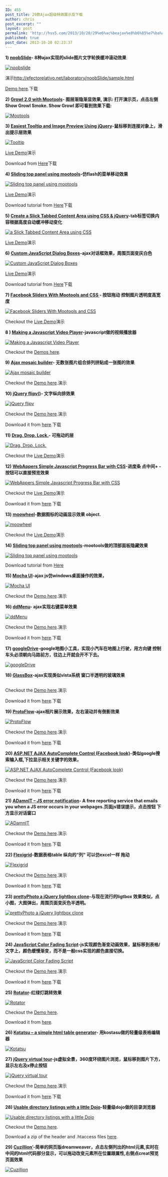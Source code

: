 ```yaml
---
ID: 455
post_title: 29款Ajax超级特效展示及下载
author: chris
post_excerpt: ""
layout: post
permalink: 'http://hss5.com/2013/10/20/29%e6%ac%beajax%e8%b6%85%e7%ba%a7%e7%89%b9%e6%95%88%e5%b1%95%e7%a4%ba%e5%8f%8a%e4%b8%8b%e8%bd%bd/'
published: true
post_date: 2013-10-20 02:23:37
---
```

<p><strong>1) </strong><a href="http://efectorelativo.net/laboratory/noobSlide/sample.html"><strong>noobSlide</strong></a><strong>- 8种ajax实现的slide图片文字轮换缓冲滚动效果 </strong> <p><a href="http://efectorelativo.net/laboratory/noobSlide/sample.html"><img alt="noobslide" src="http://www.okajax.com/uploads/allimg/120424/20233B547-0.jpg"></a> <p>演示<a href="http://efectorelativo.net/laboratory/noobSlide/sample.html">http://efectorelativo.net/laboratory/noobSlide/sample.html</a> <p><a href="http://efectorelativo.net/laboratory/noobSlide/sample.html">Demo here</a>.下载 <p><strong>2) </strong><a href="http://icebeat.bitacoras.com/mootools/growl/"><strong>Growl 2.0 with Mootools</strong></a><strong>- 图层渐隐渐显效果, 演示: 打开演示页，点击左侧Show Growl Smoke. Show Growl 即可看到效果下载: </strong> <p><a href="http://icebeat.bitacoras.com/mootools/growl/"><img alt="Mootools" src="http://www.okajax.com/uploads/allimg/120424/20233C2X-1.jpg"></a> <p><strong>3) </strong><a href="http://cssglobe.com/post/1695/easiest-tooltip-and-image-preview-using-jquery"><strong>Easiest Tooltip and Image Preview Using jQuery</strong></a><strong>-鼠标移到连接对象上，滑出提示层效果 </strong> <p><a href="http://cssglobe.com/lab/tooltip/03/"><img alt="Tooltip" src="http://www.okajax.com/uploads/allimg/120424/20233A111-2.jpg"></a> <p><a href="http://cssglobe.com/lab/tooltip/03/">Live Demo</a>演示 <p>Download from <a href="http://cssglobe.com/lab/tooltip/tooltip.zip">Here</a>下载 <p><strong>4) </strong><a href="http://nettuts.com/html-css-techniques/how-to-create-a-mootools-homepage-inspired-navigation-effect-using-jquery/"><strong>Sliding top panel using mootools</strong></a><strong>-仿flash的菜单移动效果</strong> <p><a href="http://nettuts.s3.amazonaws.com/004_Moo/tutorial/demo/demo.html"><img alt="Sliding top panel using mootools" src="http://www.okajax.com/uploads/allimg/120424/20233A1D-3.jpg"></a> <p><a href="http://nettuts.s3.amazonaws.com/004_Moo/tutorial/demo/demo.html">Live Demo</a>演示 <p>Download tutorial from <a href="http://nettuts.s3.amazonaws.com/004_Moo/tutorial/demo/Download.zip">Here</a>下载 <p><strong>5) </strong><a href="http://nettuts.com/html-css-techniques/how-to-create-a-slick-tabbed-content-area/"><strong>Create a Slick Tabbed Content Area using CSS &amp; jQuery</strong></a><strong>-tab标签切换内容根据高度自动缓冲移动变化</strong> <p><a href="http://nettuts.s3.amazonaws.com/001_Tabbed/site/jQuery.html"><img alt="a Slick Tabbed Content Area using CSS" src="http://www.okajax.com/uploads/allimg/120424/2023362S7-4.jpg"></a> <p><a href="http://nettuts.s3.amazonaws.com/001_Tabbed/site/jQuery.html">Live Demo</a>演示 <p><strong>6) </strong><a href="http://www.leigeber.com/2008/04/custom-%20-dialog-boxes/"><strong>Custom JavaScript Dialog Boxes</strong></a><strong>-ajax对话框效果，周围页面变灰白色</strong> <p><a href="http://sandbox.leigeber.com/dialog/dialog_box.html"><img alt="Custom JavaScript Dialog Boxes" src="http://www.okajax.com/uploads/allimg/120424/2023364014-5.jpg"></a> <p><a href="http://sandbox.leigeber.com/dialog/dialog_box.html">Live Demo</a>演示 <p>Download tutorial from <a href="http://www.leigeber.com/wp-content/uploads/2008/04/dialog.zip">Here</a>下载 <p><strong>7) </strong><a href="http://davidwalsh.name/facebook-sliders-mootools"><strong>Facebook Sliders With Mootools and CSS </strong></a><strong>- 按钮拖动 控制图片透明度高宽度</strong> <p><a href="http://davidwalsh.name/dw-content/sliders.php"><img alt="Facebook Sliders With Mootools and CSS " src="http://www.okajax.com/uploads/allimg/120424/20233A031-6.jpg"></a> <p>Checkout the <a href="http://davidwalsh.name/dw-content/sliders.php">Live Demo</a>演示 <p><strong>8 ) </strong><a href="http://blog.nihilogic.dk/2008/04/making-%20-video-player.html"><strong>Making a Javascript Video Player</strong></a><strong>-javascript做的视频播放器</strong> <p><a href="http://www.nihilogic.dk/labs/jsvideo/test1.php"><img alt="Making a Javascript Video Player" src="http://www.okajax.com/uploads/allimg/120424/20233C200-7.jpg"></a> <p>Checkout the <a href="http://www.nihilogic.dk/labs/jsvideo/test2.php">Demos here</a>. <p><strong>9) </strong><a href="http://nagoon97.wordpress.com/2008/04/09/ajax-mosaic-builder/"><strong>Ajax mosaic builder</strong></a><strong>- 无数张图片组合排列拼贴成一张图的效果</strong> <p><a href="http://nagoon97.com/reading-binary-files-using-ajax/"><img alt="Ajax mosaic builder" src="http://www.okajax.com/uploads/allimg/120424/2023361409-8.jpg"></a> <p>Checkout the <a href="http://nagoon97.com/reading-binary-files-using-ajax/">Demo here</a>.演示 <p><strong>10) </strong><a href="http://www.openstudio.fr/jQuery-flipv.html?lang=en"><strong>jQuery flipv()</strong></a><strong>- 文字纵向排效果</strong> <p><a href="http://www.openstudio.fr/jquery-flipv"><img alt="jQuery flipv" src="http://www.okajax.com/uploads/allimg/120424/20233B235-9.jpg"></a> <p>Checkout the <a href="http://www.openstudio.fr/jquery-flipv">Demo here</a>.演示 <p>Download it from <a href="http://www.openstudio.fr/download/jquery-flipv.zip">here</a>.下载 <p><strong>11) </strong><a href="http://davidwalsh.name/mootools-drag-drop-lock"><strong>Drag. Drop. Lock.</strong></a><strong>- 可拖动的层 </strong> <p><a href="http://davidwalsh.name/dw-content/drag-drop-lock.php"><img alt="Drag. Drop. Lock." src="http://www.okajax.com/uploads/allimg/120424/20233B346-10.jpg"></a> <p>Checkout the <a href="http://davidwalsh.name/dw-content/drag-drop-lock.php">Live Demo</a>演示 <p><strong>12) </strong><a href="http://www.webappers.com/2007/07/31/webappers-simple-ajax-progress-bar-with-css/"><strong>WebAppers Simple Javascript Progress Bar with CSS</strong></a><strong>-进度条 点中间+ -按钮可以直接预览效果</strong> <p><a href="http://www.webappers.com/2007/07/31/webappers-simple-ajax-progress-bar-with-css/"><img alt="WebAppers Simple Javascript Progress Bar with CSS" src="http://www.okajax.com/uploads/allimg/120424/20233AB5-11.jpg"></a> <p>Checkout the <a href="http://www.webappers.com/progressBar">Live Demo</a>演示 <p>Download it from <a href="http://www.bram.us/wordpress/download.php?file=http://www.bram.us/wordpress/wp-content/uploads/2007/08/jsprogressbarhandler_01.zip">here</a>.下载 <p><strong>13) </strong><a href="http://www.unwieldy.net/moowheel/"><strong>moowheel</strong></a><strong>-数据图标的动画显示效果 object.</strong> <p><a href="http://www.unwieldy.net/moowheel/demo/heat.html"><img alt="moowheel" src="http://www.okajax.com/uploads/allimg/120424/2023362T5-12.jpg"></a> <p>Checkout the <a href="http://www.unwieldy.net/moowheel/demo/heat.html">Live Demo</a>演示 <p><strong>14) </strong><a href="http://woork.blogspot.com/2008/03/sliding-top-panel-using-mootools_05.html"><strong>Sliding top panel using mootools</strong></a><strong>-mootools做的顶部面板隐藏效果</strong> <p><a href="http://woork.blogspot.com/2008/03/sliding-top-panel-using-mootools_05.html"><img alt="Sliding top panel using mootools" src="http://www.okajax.com/uploads/allimg/120424/20233B302-13.jpg"></a> <p>Download tutorial from <a href="http://www.box.net/shared/0f90hvzgow">Here</a> <p><strong>15) </strong><a href="http://greghoustondesign.com/demos/mocha/"><strong>Mocha UI</strong></a><strong>-ajax js仿windows桌面操作的效果，</strong> <p><a href="http://greghoustondesign.com/demos/mocha/"><img alt="Mocha UI" src="http://www.okajax.com/uploads/allimg/120424/20233A334-14.jpg"></a> <p>Checkout the <a href="http://greghoustondesign.com/demos/mocha/">Demo here</a>.演示 <p><strong>16) </strong><a href="http://webhike.de/scripts/dd/ddmenu.html"><strong>ddMenu</strong></a><strong>- ajax实现右键菜单效果</strong> <p><a href="http://webhike.de/scripts/dd/ddmenu.html"><img alt="ddMenu" src="http://www.okajax.com/uploads/allimg/120424/20233613Y-15.jpg"></a> <p>Checkout the <a href="http://webhike.de/scripts/dd/ddmenu.html">Demo here</a>.演示 <p>Download it from <a href="http://webhike.de/scripts/dd/js/moo.ddmenu.0.21.js">here</a>.下载 <p><strong>17) </strong><a href="http://www.phatfusion.net/googledrive/"><strong>googleDrive</strong></a><strong>-google地图小工具，实现小汽车在地图上行驶，用方向键 控制车头必须朝向马路前方，往边上开就会开不下去。</strong> <p><a href="http://www.phatfusion.net/googledrive/"><img alt="googleDrive" src="http://www.okajax.com/uploads/allimg/120424/20233CI4-16.jpg"></a> <p><strong>18) </strong><a href="http://www.glassbox-js.com/"><strong>GlassBox</strong></a><strong>-ajax实现类似vista系统 窗口半透明的玻璃效果</strong> <p><a href="http://www.glassbox-js.com/"><img alt="" src="http://www.okajax.com/uploads/allimg/120424/20233A054-17.jpg"></a> <p>Checkout the <a href="http://www.glassbox-js.com/">Demo here</a>.演示 <p>Download it from <a href="http://www.glassbox-js.com/downloads/glassbox.latest.zip">here</a>.下载 <p><strong>19) </strong><a href="http://blog.deensoft.com/2008/03/10/protoflow-first-preview-release/"><strong>ProtoFlow</strong></a><strong>-ajax相片展示效果，左右滚动并有倒影效果</strong> <p><a href="http://www.deensoft.com/lab/protoflow/"><img alt="ProtoFlow" src="http://www.okajax.com/uploads/allimg/120424/2023364513-18.jpg"></a> <p>Checkout the <a href="http://www.deensoft.com/lab/protoflow/">Demo here</a>.演示 <p>Download it from <a href="http://www.deensoft.com/lab/protoflow/protoflow.zip">here</a>.下载 <p><strong>20) </strong><a href="http://convincingemail.com/autosuggest-autocomplete.aspx"><strong>ASP.NET AJAX AutoComplete Control (Facebook look)</strong></a><strong>-类似google搜索输入框,下拉显示相关关键字的效果，</strong> <p><a href="http://convincingemail.com/autosuggest-autocomplete.aspx"><img alt="ASP.NET AJAX AutoComplete Control (Facebook look)" src="http://www.okajax.com/uploads/allimg/120424/20233CD5-19.jpg"></a> <p>Checkout the <a href="http://convincingemail.com/autosuggest-autocomplete.aspx">Demo here</a>.演示 <p>Download it from <a href="http://convincingemail.com/Download.aspx">here</a>.下载 <p><strong>21) </strong><a href="https://damnit.jupiterit.com/home/learn"><strong>ADamnIT – JS error notification</strong></a><strong>- A free reporting service that emails you when a JS error occurs in your webpages.页面js错误提示，点击按钮 下方显示对话窗口</strong> <p><a href="https://damnit.jupiterit.com/home/demo"><img alt="ADamnIT" src="http://www.okajax.com/uploads/allimg/120424/2023361Z8-20.jpg"></a> <p>Checkout the <a href="https://damnit.jupiterit.com/home/demo">Demo here</a>.演示 <p>Download it from <a href="http://javascriptmvc.googlecode.com/files/damnit_demo.html">here</a>.下载 <p><strong>22) </strong><a href="http://webplicity.net/flexigrid/"><strong>Flexigrid</strong></a><strong>-数据表格table 纵向的“列" 可以仿excel一样 拖动</strong> <p><a href="http://webplicity.net/flexigrid/"><img alt="Flexigrid" src="http://www.okajax.com/uploads/allimg/120424/20233C507-21.jpg"></a> <p>Checkout the <a href="http://webplicity.net/flexigrid/">Demo here</a>.演示 <p>Download it from <a href="http://webplicity.net/flexigrid/flexigrid.zip">here</a>.下载 <p><strong>23) </strong><a href="http://www.no-margin-for-errors.com/projects/prettyPhoto/"><strong>prettyPhoto a jQuery lightbox clone</strong></a><strong>-与现在流行的ligtbox 效果类似，点小图，大图弹出，周围页面变灰色半透明。</strong> <p><a href="http://www.no-margin-for-errors.com/projects/prettyPhoto/"><img alt="prettyPhoto a jQuery lightbox clone" src="http://www.okajax.com/uploads/allimg/120424/20233C403-22.jpg"></a> <p>Checkout the <a href="http://www.no-margin-for-errors.com/projects/prettyPhoto/">Demo here</a>.演示 <p>Download it from <a href="http://www.no-margin-for-errors.com/projects/prettyPhoto/prettyPhoto_compressed.zip">here</a>.下载 <p><strong>24) </strong><a href="http://www.leigeber.com/2008/05/%20-color-fading-script/"><strong>JavaScript Color Fading Script</strong></a><strong>-js实现颜色渐变动画效果，鼠标移到表格/文字上，颜色缓慢渐变，而不是一般css实现的颜色直接切换。</strong> <p><a href="http://sandbox.leigeber.com/fader/fader.html"><img alt="JavaScript Color Fading Script" src="http://www.okajax.com/uploads/allimg/120424/20233BE5-23.jpg"></a> <p>Checkout the <a href="http://sandbox.leigeber.com/fader/fader.html">Demo here</a>.演示 <p>Download it from <a href="http://www.leigeber.com/wp-content/uploads/2008/05/fader.zip">here</a>.下载 <p><strong>25) </strong><a href="http://demos.flesler.com/Rotator/"><strong>Rotator</strong></a><strong>-红绿灯跳转效果</strong> <p><a href="http://flesler.webs.com/Rotator/"><img alt="Rotator" src="http://www.okajax.com/uploads/allimg/120424/2023361537-24.jpg"></a> <p>Checkout the <a href="http://demos.flesler.com/Rotator/">Demo here</a>. <p>Download it from <a href="http://flesler-plugins.googlecode.com/files/rotator-1.0.0.zip">here</a>. <p><strong>26) </strong><a href="http://www.askthecssguy.com/2008/04/kotatsu_a_simple_html_table_ge.html"><strong>Kotatsu – a simple html table generator</strong></a><strong>- 用kostasu做的轻量级表格编辑器</strong> <p><a href="http://www.askthecssguy.com/kotatsu/index.html"><img alt="Kotatsu" src="http://www.okajax.com/uploads/allimg/120424/2023364257-25.jpg"></a> <p><strong>27) </strong><a href="http://www.openstudio.fr/jQuery-virtual-tour.html?lang=en"><strong>jQuery virtual tour</strong></a><strong>-js虚拟全景，360度环绕图片浏览，鼠标移到图片下方，显示左右及x停止按钮</strong> <p><a href="http://openstudio.fr/jquery-virtual-tour/"><img alt="jQuery virtual tour" src="http://www.okajax.com/uploads/allimg/120424/20233Ba4-26.jpg"></a> <p>Checkout the <a href="http://openstudio.fr/jquery-virtual-tour/">Demo here</a>.演示 <p>Download it from <a href="http://www.openstudio.fr/download/jquery-virtual-tour.zip">here</a>.下载 <p><strong>28) </strong><a href="http://www.sitepen.com/blog/2008/04/29/usable-directory-listings-with-a-little-dojo/"><strong>Usable directory listings with a little Dojo</strong></a><strong>-轻量级dojo做的目录浏览器</strong> <p><a href="http://sitepen.com/labs/code/dirindex/data/"><img alt="Usable directory listings with a little Dojo" src="http://www.okajax.com/uploads/allimg/120424/20233AQ1-27.jpg"></a> <p>Checkout the <a href="http://sitepen.com/labs/code/dirindex/data/">Demo here</a>. <p>Download a zip of the header and .htaccess files <a href="http://sitepen.com/labs/code/dirindex/dirindex_files.zip">here</a>. <p><strong>29) </strong><a href="http://stevesouders.com/cuzillion/"><strong>Cuzillion’</strong></a><strong>-简单的网页版dreamweaver，点击左侧列出的html元素,实时在中间的html代码部分显示，可以拖动改变元素所在位置跟属性,右侧点creat预览页面效果</strong> <p><a href="http://stevesouders.com/cuzillion/"><img alt="Cuzillion" src="http://www.okajax.com/uploads/allimg/120424/2023363928-28.jpg"></a></p>